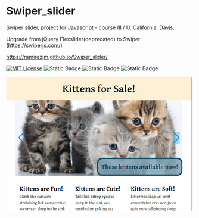 # Swiper_slider
Swiper slider, project for Javascript - course III / U. California, Davis.

Upgrade from jQuery Flexslider(deprecated) to Swiper (https://swiperjs.com/)

https://ramirezjm.github.io/Swiper_slider/

[![MIT License](https://img.shields.io/badge/License-MIT-green.svg)](https://choosealicense.com/licenses/mit/)
![Static Badge](https://img.shields.io/badge/HTML5-%23f06529)
![Static Badge](https://img.shields.io/badge/CSS3-%232965f1)
![Static Badge](https://img.shields.io/badge/Javascript-%23f0db4f)

<div>
  <img src="./assets/screen.jpg" width=500>
</div>
